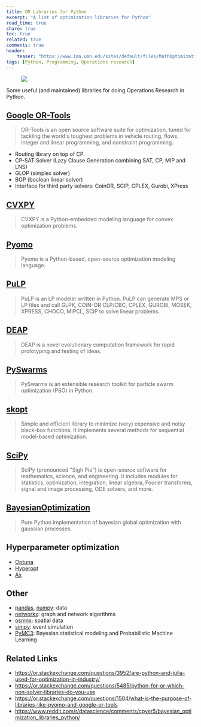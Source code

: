 ```yaml
---
title: OR Libraries for Python
excerpt: "A list of optimization libraries for Python"
read_time: true
share: true
toc: true
related: true
comments: true
header:
    teaser: "https://www.ima.umn.edu/sites/default/files/MathOptimization.jpg"
tags: [Python, Programming, Operations research]
---
```

<figure>
	<a href="https://www.ima.umn.edu/sites/default/files/MathOptimization.jpg"><img src="https://www.ima.umn.edu/sites/default/files/MathOptimization.jpg"></a>
</figure>

Some useful (and maintained) libraries for doing Operations Research in Python.

## [Google OR-Tools](https://developers.google.com/optimization)
> OR-Tools is an open source software suite for optimization, tuned for tackling the world's toughest problems in vehicle routing, flows, integer and linear programming, and constraint programming.

* Routing library on top of CP.
* CP-SAT Solver (Lazy Clause Generation combining SAT, CP, MIP and LNS)
* GLOP (simplex solver)
* BOP (boolean linear solver)
* Interface for third party solvers: CoinOR, SCIP, CPLEX, Gurobi, XPress

## [CVXPY](https://www.cvxpy.org/)
> CVXPY is a Python-embedded modeling language for convex optimization problems.

## [Pyomo](http://www.pyomo.org/)
> Pyomo is a Python-based, open-source optimization modeling language.

## [PuLP](https://coin-or.github.io/pulp/)
> PuLP is an LP modeler written in Python. PuLP can generate MPS or LP files and call GLPK, COIN-OR CLP/CBC, CPLEX, GUROBI, MOSEK, XPRESS, CHOCO, MIPCL, SCIP to solve linear problems.

## [DEAP](https://deap.readthedocs.io/en/master/)
> DEAP is a novel evolutionary computation framework for rapid prototyping and testing of ideas.

## [PySwarms](https://pyswarms.readthedocs.io/en/latest/)
> PySwarms is an extensible research toolkit for particle swarm optimization (PSO) in Python.

## [skopt](https://scikit-optimize.github.io/stable/)
> Simple and efficient library to minimize (very) expensive and noisy black-box functions. It implements several methods for sequential model-based optimization.

## [SciPy](https://www.scipy.org/)
> SciPy (pronounced "Sigh Pie") is open-source software for mathematics, science, and engineering. It includes modules for statistics, optimization, integration, linear algebra, Fourier transforms, signal and image processing, ODE solvers, and more.

## [BayesianOptimization](https://github.com/fmfn/BayesianOptimization)
> Pure Python implementation of bayesian global optimization with gaussian processes.

## Hyperparameter optimization
* [Optuna](https://github.com/optuna/optuna)
* [Hyperopt](https://github.com/hyperopt/hyperopt)
* [Ax](https://github.com/facebook/Ax)

## Other
* [pandas](https://pandas.pydata.org/), [numpy](https://numpy.org/): data
* [networkx](https://networkx.org/): graph and network algorithms
* [osmnx](https://osmnx.readthedocs.io/en/stable/): spatial data
* [simpy](https://simpy.readthedocs.io/en/latest/): event simulation
* [PyMC3](https://docs.pymc.io/): Bayesian statistical modeling and Probabilistic Machine Learning

## Related Links
* https://or.stackexchange.com/questions/3952/are-python-and-julia-used-for-optimization-in-industry/
* https://or.stackexchange.com/questions/5485/python-for-or-which-non-solver-libraries-do-you-use
* https://or.stackexchange.com/questions/1504/what-is-the-purpose-of-libraries-like-pyomo-and-google-or-tools
* https://www.reddit.com/r/datascience/comments/cpyer5/bayesian_optimization_libraries_python/